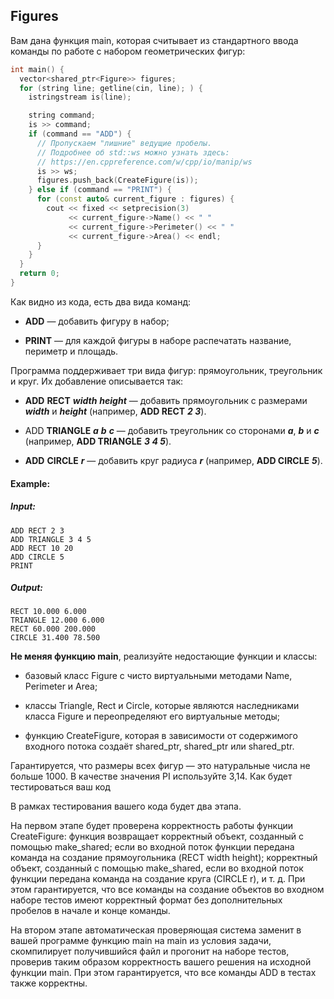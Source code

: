 ## Figures

Вам дана функция main, которая считывает из стандартного ввода команды по работе с набором геометрических фигур:

```cpp
int main() {
  vector<shared_ptr<Figure>> figures;
  for (string line; getline(cin, line); ) {
    istringstream is(line);

    string command;
    is >> command;
    if (command == "ADD") {
      // Пропускаем "лишние" ведущие пробелы.
      // Подробнее об std::ws можно узнать здесь:
      // https://en.cppreference.com/w/cpp/io/manip/ws
      is >> ws;
      figures.push_back(CreateFigure(is));
    } else if (command == "PRINT") {
      for (const auto& current_figure : figures) {
        cout << fixed << setprecision(3)
             << current_figure->Name() << " "
             << current_figure->Perimeter() << " "
             << current_figure->Area() << endl;
      }
    }
  }
  return 0;
}
```

Как видно из кода, есть два вида команд:

-    **ADD** — добавить фигуру в набор;

-    **PRINT** — для каждой фигуры в наборе распечатать название, периметр и площадь.

Программа поддерживает три вида фигур: прямоугольник, треугольник и круг. Их добавление описывается так:

-    **ADD** **RECT** ***width*** ***height*** —  добавить прямоугольник с размерами ***width*** и ***height*** (например, **ADD RECT** ***2 3***).

-    ADD **TRIANGLE** ***a*** ***b*** ***c*** —  добавить треугольник со сторонами ***a***, ***b*** и ***c*** (например, **ADD TRIANGLE** ***3 4 5***).

-    **ADD** **CIRCLE** ***r*** —  добавить круг радиуса ***r*** (например, **ADD CIRCLE** ***5***).

#### Example:

##### Input:

```commandline
ADD RECT 2 3
ADD TRIANGLE 3 4 5
ADD RECT 10 20
ADD CIRCLE 5
PRINT
```

##### Output:

```commandline
RECT 10.000 6.000
TRIANGLE 12.000 6.000
RECT 60.000 200.000
CIRCLE 31.400 78.500
```

**Не меняя функцию main**, реализуйте недостающие функции и классы:

-    базовый класс Figure с чисто виртуальными методами Name, Perimeter и Area;

-    классы Triangle, Rect и Circle, которые являются наследниками класса Figure и переопределяют его виртуальные методы;

-    функцию CreateFigure, которая в зависимости от содержимого входного потока создаёт shared_ptr<Rect>, shared_ptr<Triangle> или shared_ptr<Circle>.

Гарантируется, что размеры всех фигур — это натуральные числа не больше 1000. В качестве значения PI используйте 3,14.
Как будет тестироваться ваш код

В рамках тестирования вашего кода будет два этапа.

На первом этапе будет проверена корректность работы функции CreateFigure: функция возвращает корректный объект, созданный с помощью make_shared<Rect>; если во входной поток функции передана команда на создание прямоугольника (RECT width height); корректный объект, созданный с помощью make_shared<Circle>, если во входной поток функции передана команда на создание круга (CIRCLE r), и т. д. При этом гарантируется, что все команды на создание объектов во входном наборе тестов имеют корректный формат без дополнительных пробелов в начале и конце команды.

На втором этапе автоматическая проверяющая система заменит в вашей программе функцию main на main из условия задачи, скомпилирует получившийся файл и прогонит на наборе тестов, проверив таким образом корректность вашего решения на исходной функции main. При этом гарантируется, что все команды ADD в тестах также корректны.
